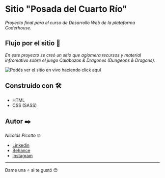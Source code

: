 # Sitio "Posada del Cuarto Río"

_Proyecto final para el curso de Desarrollo Web de la plataforma Coderhouse._

## Flujo por el sitio 🚀

_En este proyecto se creó un sitio que aglomera recursos y material infromativo sobre el juego Calabozos & Dragones (Dungeons & Dragons)._  

![Podés ver el sitio en vivo haciendo click aquí](https://posadadelcuartorio.000webhostapp.com/)

## Construido con 🛠️
 * HTML
 * CSS (SASS)

## Autor ✒️

_Nicolás Picotto_ :nerd_face:

 * [Linkedin](https://github.com/NicoPicotto)
 * [Behance](https://www.behance.net/nicolaspicotto)
 * [Instagram](https://www.instagram.com/npicotto)

---
Dame una :star: si te gustó 😊

